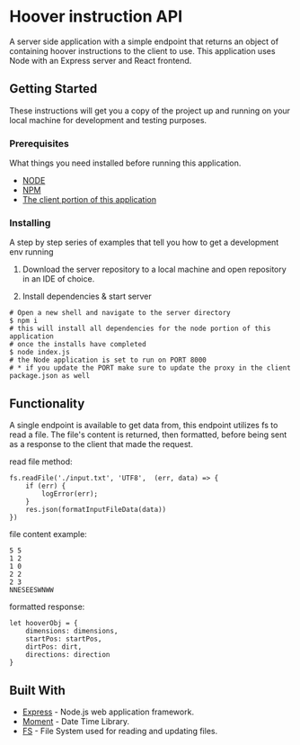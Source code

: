 # Hoover instruction API 
A server side application with a simple endpoint that returns an object of containing hoover instructions to the client to use.
This application uses Node with an Express server and React frontend. 


## Getting Started
These instructions will get you a copy of the project up and running on your local machine for development and testing purposes. <!-- See deployment for notes on how to deploy the project on a live system. -->

### Prerequisites
What things you need installed before running this application.

* [NODE](https://nodejs.org/en/download/)
* [NPM](https://docs.npmjs.com/cli/install)
* [The client portion of this application](https://github.com/AmberLBurroughs/hoover/tree/master/view)

### Installing

A step by step series of examples that tell you how to get a development env running

1) Download the server repository to a local machine and open repository in an IDE of choice.

2) Install dependencies & start server
```
# Open a new shell and navigate to the server directory
$ npm i
# this will install all dependencies for the node portion of this application
# once the installs have completed
$ node index.js
# the Node application is set to run on PORT 8000 
# * if you update the PORT make sure to update the proxy in the client package.json as well
```
## Functionality
A single endpoint is available to get data from, this endpoint utilizes fs to read a file. The file's content is returned, then formatted, before being sent as a response to the client that made the request.

read file method:
```
fs.readFile('./input.txt', 'UTF8',  (err, data) => {
    if (err) {
        logError(err);
    }
    res.json(formatInputFileData(data))
})
```
file content example:
```
5 5
1 2
1 0
2 2
2 3
NNESEESWNWW
```
formatted response:
```
let hooverObj = {
    dimensions: dimensions,
    startPos: startPos,
    dirtPos: dirt,
    directions: direction
}
```

## Built With

* [Express](http://expressjs.com/) - Node.js web application framework.
* [Moment](https://momentjs.com/) - Date Time Library. 
* [FS](https://nodejs.org/api/fs.html) - File System used for reading and updating files.
